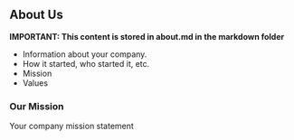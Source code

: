## About Us

 **IMPORTANT: This content is stored in about.md in the markdown folder**

- Information about your company.
- How it started, who started it, etc.
- Mission
- Values

### Our Mission

Your company mission statement

